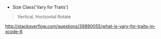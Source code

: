 * Size Class('Vary for Traits')
 > Vertical, Horizontal Rotate
 
 
 
 
http://stackoverflow.com/questions/39890055/what-is-vary-for-traits-in-xcode-8









